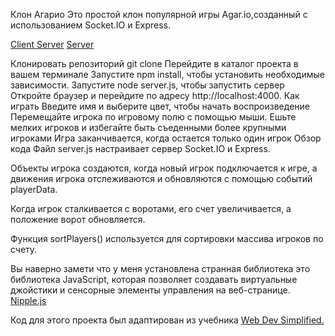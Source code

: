 Клон Агарио
Это простой клон популярной игры Agar.io,созданный с использованием Socket.IO и Express.

<a href="https://socket.io/docs/v4/client-installation/">Client Server</a>
<a href="https://socket.io/docs/v4/server-installation/">Server</a>

Клонировать репозиторий git clone
Перейдите в каталог проекта в вашем терминале
Запустите npm install, чтобы установить необходимые зависимости.
Запустите node server.js, чтобы запустить сервер
Откройте браузер и перейдите по адресу http://localhost:4000.
Как играть
Введите имя и выберите цвет, чтобы начать воспроизведение
Перемещайте игрока по игровому полю с помощью мыши.
Ешьте мелких игроков и избегайте быть съеденными более крупными игроками
Игра заканчивается, когда остается только один игрок
Обзор кода
Файл server.js настраивает сервер Socket.IO и Express.

Объекты игрока создаются, когда новый игрок подключается к игре, а движения игрока отслеживаются и обновляются с помощью событий playerData.

Когда игрок сталкивается с воротами, его счет увеличивается, а положение ворот обновляется.

Функция sortPlayers() используется для сортировки массива игроков по счету.

Вы наверно замети что у меня установлена странная библиотека это библиотека JavaScript, 
которая позволяет создавать виртуальные джойстики и сенсорные элементы управления на веб-странице.
<a href="https://yoannmoi.net/nipplejs/">Nipple.js</a>

Код для этого проекта был адаптирован из учебника <a href="https://youtu.be/JXuxYMGe4KI">Web Dev Simplified.</a>